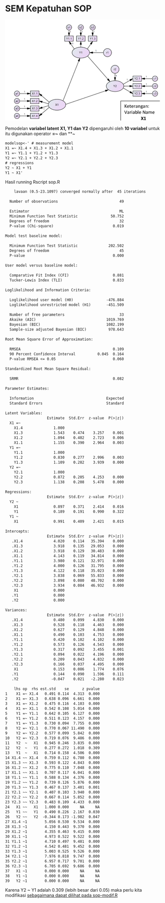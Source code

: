 


# SEM Kepatuhan SOP
![13 variable yang mempengaruhi kepatuhan terhadap](SEM_SOP1.png)

Pemodelan **variabel latent X1, Y1 dan Y2** dipengaruhi oleh **10 variabel** untuk itu digunakan operator **=~** dan **~

    modelsop<-' # measurement model
    X1 =~ X1.4 + X1.3 + X1.2 + X1.1
    Y1 =~ Y1.1 + Y1.2 + Y1.3
    Y2 =~ Y2.1 + Y2.2 + Y2.3
    # regressions
    Y2 ~ X1 + Y1
    Y1 ~ X1'

Hasil running Rscript sop.R

        lavaan (0.5-23.1097) converged normally after  45 iterations
    
      Number of observations                            49
    
      Estimator                                         ML
      Minimum Function Test Statistic               50.752
      Degrees of freedom                                32
      P-value (Chi-square)                           0.019
    
    Model test baseline model:
    
      Minimum Function Test Statistic              202.502
      Degrees of freedom                                45
      P-value                                        0.000
    
    User model versus baseline model:
    
      Comparative Fit Index (CFI)                    0.881
      Tucker-Lewis Index (TLI)                       0.833
    
    Loglikelihood and Information Criteria:
    
      Loglikelihood user model (H0)               -476.884
      Loglikelihood unrestricted model (H1)       -451.509
    
      Number of free parameters                         33
      Akaike (AIC)                                1019.769
      Bayesian (BIC)                              1082.199
      Sample-size adjusted Bayesian (BIC)          978.643
    
    Root Mean Square Error of Approximation:
    
      RMSEA                                          0.109
      90 Percent Confidence Interval          0.045  0.164
      P-value RMSEA <= 0.05                          0.060
    
    Standardized Root Mean Square Residual:
    
      SRMR                                           0.082
    
    Parameter Estimates:
    
      Information                                 Expected
      Standard Errors                             Standard
    
    Latent Variables:
                       Estimate  Std.Err  z-value  P(>|z|)
      X1 =~                                               
        X1.4              1.000                           
        X1.3              1.543    0.474    3.257    0.001
        X1.2              1.094    0.402    2.723    0.006
        X1.1              1.155    0.390    2.964    0.003
      Y1 =~                                               
        Y1.1              1.000                           
        Y1.2              0.830    0.277    2.996    0.003
        Y1.3              1.109    0.282    3.939    0.000
      Y2 =~                                               
        Y2.1              1.000                           
        Y2.2              0.872    0.205    4.253    0.000
        Y2.3              1.138    0.208    5.478    0.000
    
    Regressions:
                       Estimate  Std.Err  z-value  P(>|z|)
      Y2 ~                                                
        X1                0.897    0.371    2.414    0.016
        Y1                0.189    0.191    0.990    0.322
      Y1 ~                                                
        X1                0.991    0.409    2.421    0.015
    
    Intercepts:
                       Estimate  Std.Err  z-value  P(>|z|)
       .X1.4              4.020    0.114   35.394    0.000
       .X1.3              3.918    0.135   29.053    0.000
       .X1.2              3.918    0.129   30.483    0.000
       .X1.1              4.143    0.119   34.814    0.000
       .Y1.1              3.980    0.121   32.971    0.000
       .Y1.2              4.000    0.126   31.795    0.000
       .Y1.3              4.122    0.118   35.023    0.000
       .Y2.1              3.838    0.069   55.833    0.000
       .Y2.2              3.898    0.080   48.702    0.000
       .Y2.3              3.934    0.084   46.932    0.000
        X1                0.000                           
       .Y1                0.000                           
       .Y2                0.000                           
    
    Variances:
                       Estimate  Std.Err  z-value  P(>|z|)
       .X1.4              0.480    0.099    4.830    0.000
       .X1.3              0.528    0.118    4.463    0.000
       .X1.2              0.627    0.129    4.848    0.000
       .X1.1              0.490    0.103    4.753    0.000
       .Y1.1              0.420    0.102    4.102    0.000
       .Y1.2              0.573    0.126    4.543    0.000
       .Y1.3              0.317    0.092    3.455    0.001
       .Y2.1              0.094    0.022    4.196    0.000
       .Y2.2              0.209    0.043    4.832    0.000
       .Y2.3              0.166    0.037    4.495    0.000
        X1                0.153    0.086    1.774    0.076
       .Y1                0.144    0.090    1.596    0.111
       .Y2               -0.047    0.021   -2.280    0.023
    
        lhs op  rhs est.std    se      z pvalue
    1    X1 =~ X1.4   0.491 0.114  4.313  0.000
    2    X1 =~ X1.3   0.638 0.096  6.661  0.000
    3    X1 =~ X1.2   0.475 0.116  4.103  0.000
    4    X1 =~ X1.1   0.542 0.108  5.014  0.000
    5    Y1 =~ Y1.1   0.642 0.105  6.127  0.000
    6    Y1 =~ Y1.2   0.511 0.123  4.157  0.000
    7    Y1 =~ Y1.3   0.730 0.094  7.755  0.000
    8    Y2 =~ Y2.1   0.770 0.067 11.490  0.000
    9    Y2 =~ Y2.2   0.577 0.099  5.842  0.000
    10   Y2 =~ Y2.3   0.719 0.076  9.486  0.000
    11   Y2  ~   X1   0.945 0.246  3.835  0.000
    12   Y2  ~   Y1   0.277 0.272  1.018  0.309
    13   Y1  ~   X1   0.714 0.158  4.506  0.000
    14 X1.4 ~~ X1.4   0.759 0.112  6.780  0.000
    15 X1.3 ~~ X1.3   0.593 0.122  4.843  0.000
    16 X1.2 ~~ X1.2   0.775 0.110  7.048  0.000
    17 X1.1 ~~ X1.1   0.707 0.117  6.041  0.000
    18 Y1.1 ~~ Y1.1   0.588 0.134  4.376  0.000
    19 Y1.2 ~~ Y1.2   0.739 0.126  5.876  0.000
    20 Y1.3 ~~ Y1.3   0.467 0.137  3.401  0.001
    21 Y2.1 ~~ Y2.1   0.407 0.103  3.940  0.000
    22 Y2.2 ~~ Y2.2   0.667 0.114  5.852  0.000
    23 Y2.3 ~~ Y2.3   0.483 0.109  4.433  0.000
    24   X1 ~~   X1   1.000 0.000     NA     NA
    25   Y1 ~~   Y1   0.490 0.226  2.167  0.030
    26   Y2 ~~   Y2  -0.344 0.173 -1.982  0.047
    27 X1.4 ~1        5.056 0.530  9.534  0.000
    28 X1.3 ~1        4.150 0.443  9.370  0.000
    29 X1.2 ~1        4.355 0.463  9.415  0.000
    30 X1.1 ~1        4.973 0.522  9.522  0.000
    31 Y1.1 ~1        4.710 0.497  9.481  0.000
    32 Y1.2 ~1        4.542 0.481  9.452  0.000
    33 Y1.3 ~1        5.003 0.525  9.526  0.000
    34 Y2.1 ~1        7.976 0.818  9.747  0.000
    35 Y2.2 ~1        6.957 0.717  9.701  0.000
    36 Y2.3 ~1        6.705 0.692  9.686  0.000
    37   X1 ~1        0.000 0.000     NA     NA
    38   Y1 ~1        0.000 0.000     NA     NA
    39   Y2 ~1        0.000 0.000     NA     NA

Karena Y2  ~   Y1  adalah 0.309 (lebih besar dari 0.05)  maka perlu kita modifikasi  [sebagaimana dapat dilihat pada sop-modif.R](sop-mod.md) 
